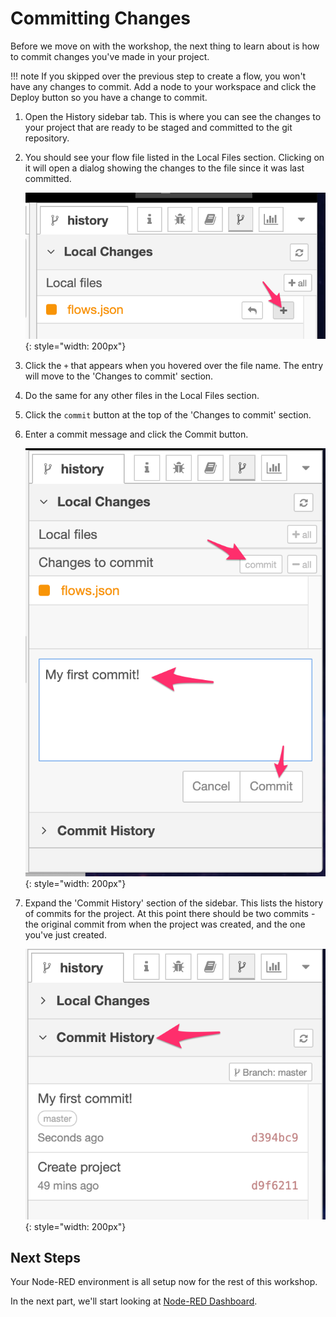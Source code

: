 # Committing Changes

Before we move on with the workshop, the next thing to learn about is how to commit
changes you've made in your project.

!!! note
    If you skipped over the previous step to create a flow, you won't have
    any changes to commit. Add a node to your workspace and click the Deploy button
    so you have a change to commit.



1. Open the History sidebar tab. This is where you can see the changes to your
   project that are ready to be staged and committed to the git repository.
2. You should see your flow file listed in the Local Files section. Clicking on
   it will open a dialog showing the changes to the file since it was last
   committed.

     ![](../images/history.png){: style="width: 200px"}

3. Click the `+` that appears when you hovered over the file name. The entry
   will move to the 'Changes to commit' section.
4. Do the same for any other files in the Local Files section.
5. Click the `commit` button at the top of the 'Changes to commit' section.
6. Enter a commit message and click the Commit button.

     ![](../images/history-commit.png){: style="width: 200px"}


7. Expand the 'Commit History' section of the sidebar. This lists the history
   of commits for the project. At this point there should be two commits - the
   original commit from when the project was created, and the one you've just
   created.

     ![](../images/history-list.png){: style="width: 200px"}

## Next Steps

Your Node-RED environment is all setup now for the rest of this workshop.

In the next part, we'll start looking at [Node-RED Dashboard](./part2/).
